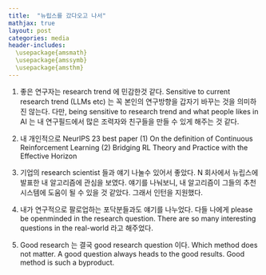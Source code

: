 ```yaml
---
title:  "뉴립스를 갔다오고 나서"
mathjax: true
layout: post
categories: media
header-includes:
  \usepackage{amsmath}
  \usepackage{amssymb}
  \usepackage{amsthm}
---
```


1. 좋은 연구자는 research trend 에 민감한것 같다. Sensitive to current research trend (LLMs etc) 는 꼭 본인의 연구방향을 갑자기 바꾸는 것을 의미하진 않는다. 다만, being sensitive to research trend and what people likes in AI 는 내 연구필드에서 많은 조력자와 친구들을 만들 수 있게 해주는 것 같다.

2. 내 개인적으로 NeurIPS 23 best paper
   (1) On the definition of Continuous Reinforcement Learning
   (2) Bridging RL Theory and Practice with the Effective Horizon

3. 기업의 research scientist 들과 얘기 나눌수 있어서 좋았다. N 회사에서 뉴립스에 발표한 내 알고리즘에 관심을 보였다. 얘기를 나눠보니, 내 알고리즘이 그들의 추천시스템에 도움이 될 수 있을 것 같았다. 그래서 인턴을 지원했다.

4. 내가 연구적으로 팔로업하는 포닥분들과도 얘기를 나누었다. 다들 나에게 please be openminded in the research question. There are so many interesting questions in the real-world 라고 해주었다.

5. Good research 는 결국 good research question 이다. Which method does not matter. A good question always heads to the good results. Good method is such a byproduct.
